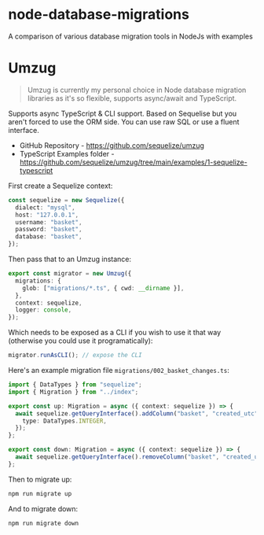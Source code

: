 # node-database-migrations

A comparison of various database migration tools in NodeJs with examples

# Umzug

> Umzug is currently my personal choice in Node database migration libraries as it's so flexible, supports async/await and TypeScript.

Supports async TypeScript & CLI support. Based on Sequelise but you aren't forced to use the ORM side. You can use raw SQL or use a fluent interface.

- GitHub Repository - https://github.com/sequelize/umzug
- TypeScript Examples folder - https://github.com/sequelize/umzug/tree/main/examples/1-sequelize-typescript

First create a Sequelize context:

```typescript
const sequelize = new Sequelize({
  dialect: "mysql",
  host: "127.0.0.1",
  username: "basket",
  password: "basket",
  database: "basket",
});
```

Then pass that to an Umzug instance:

```typescript
export const migrator = new Umzug({
  migrations: {
    glob: ["migrations/*.ts", { cwd: __dirname }],
  },
  context: sequelize,
  logger: console,
});
```

Which needs to be exposed as a CLI if you wish to use it that way (otherwise you could use it programatically):

```typescript
migrator.runAsCLI(); // expose the CLI
```

Here's an example migration file `migrations/002_basket_changes.ts`:

```typescript
import { DataTypes } from "sequelize";
import { Migration } from "../index";

export const up: Migration = async ({ context: sequelize }) => {
  await sequelize.getQueryInterface().addColumn("basket", "created_utc", {
    type: DataTypes.INTEGER,
  });
};

export const down: Migration = async ({ context: sequelize }) => {
  await sequelize.getQueryInterface().removeColumn("basket", "created_utc");
};
```

Then to migrate up:

```bash
npm run migrate up
```

And to migrate down:

```
npm run migrate down
```
